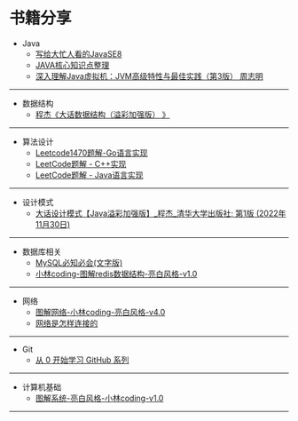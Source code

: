# 书籍分享

- Java
  - [写给大忙人看的JavaSE8](https://pan.baidu.com/s/13LkdAz6dbpDtVEuR82gXXw?pwd=8w7w )
  - [JAVA核心知识点整理](https://pan.baidu.com/s/1phgA-4P27LaMGaRJQFmiNw?pwd=m55t)
  - [深入理解Java虚拟机：JVM高级特性与最佳实践（第3版） 周志明](https://pan.baidu.com/s/1m4R2NwkpUWgK215GGalqBQ?pwd=dr9z )

---

- 数据结构
  * [程杰《大话数据结构（溢彩加强版） 》](https://pan.baidu.com/s/1rvxTh4CMizV0aLVLdiWGaA?pwd=qulr)

---

- 算法设计
  - [Leetcode1470题解-Go语言实现](https://pan.baidu.com/s/1uDt6Wdx0RcsdpiI3Q9D7Hg?pwd=5rye )
  - [LeetCode题解 - C++实现](https://pan.baidu.com/s/12m8wGUwG6gh1XEkm52L0Sw?pwd=fbld)
  - [LeetCode题解 - Java语言实现](https://pan.baidu.com/s/1DEzYOes-CxVB8EPQcsxqfA?pwd=zbej )

---

- 设计模式
  - [大话设计模式【Java溢彩加强版】_程杰_清华大学出版社; 第1版 (2022年11月30日)](https://pan.baidu.com/s/1ARTh_iw4gTgqdk179RJAug?pwd=fa3q)

---

- 数据库相关
  - [MySQL必知必会(文字版)](https://pan.baidu.com/s/1Tmkg28F40JUBUPq-2O9ykg?pwd=0eb0)
  - [小林coding-图解redis数据结构-亮白风格-v1.0](https://pan.baidu.com/s/1Q3eBLWzk01epuPct-szduA?pwd=graa )

---

- 网络
  - [图解网络-小林coding-亮白风格-v4.0](https://pan.baidu.com/s/1bB3I6-yIEnVJ92GNCyTdvw?pwd=bmy3)
  - [网络是怎样连接的](https://pan.baidu.com/s/1kKSF6Y3WyOwlaUeyEj5fsA?pwd=i9dp)

---

- Git
  - [从 0 开始学习 GitHub 系列](https://pan.baidu.com/s/1h__7V1yZ5i1jfGGnVthabA?pwd=puwb )

---

- 计算机基础
  - [图解系统-亮白风格-小林coding-v1.0](https://pan.baidu.com/s/1gP84ZQopN4S9zhPg5_z-Qg?pwd=s6kq)

---

